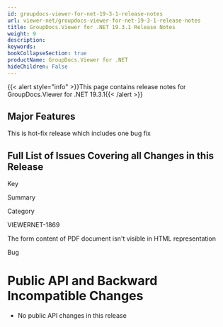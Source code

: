 ```yaml
---
id: groupdocs-viewer-for-net-19-3-1-release-notes
url: viewer-net/groupdocs-viewer-for-net-19-3-1-release-notes
title: GroupDocs.Viewer for .NET 19.3.1 Release Notes
weight: 9
description: 
keywords: 
bookCollapseSection: true
productName: GroupDocs.Viewer for .NET
hideChildren: False
---
```

{{< alert style="info" >}}This page contains release notes for GroupDocs.Viewer for .NET 19.3.1{{< /alert >}}

## Major Features

This is hot-fix release which includes one bug fix

## Full List of Issues Covering all Changes in this Release

Key

Summary

Category

VIEWERNET-1869

The form content of PDF document isn't visible in HTML representation

Bug

# Public API and Backward Incompatible Changes

*   No public API changes in this release
